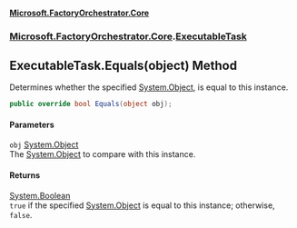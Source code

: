 #### [Microsoft.FactoryOrchestrator.Core](./Microsoft-FactoryOrchestrator-Core.md 'Microsoft.FactoryOrchestrator.Core')
### [Microsoft.FactoryOrchestrator.Core](./Microsoft-FactoryOrchestrator-Core.md 'Microsoft.FactoryOrchestrator.Core').[ExecutableTask](./Microsoft-FactoryOrchestrator-Core-ExecutableTask.md 'Microsoft.FactoryOrchestrator.Core.ExecutableTask')
## ExecutableTask.Equals(object) Method
Determines whether the specified [System.Object](https://docs.microsoft.com/en-us/dotnet/api/System.Object 'System.Object'), is equal to this instance.  
```csharp
public override bool Equals(object obj);
```
#### Parameters
<a name='Microsoft-FactoryOrchestrator-Core-ExecutableTask-Equals(object)-obj'></a>
`obj` [System.Object](https://docs.microsoft.com/en-us/dotnet/api/System.Object 'System.Object')  
The [System.Object](https://docs.microsoft.com/en-us/dotnet/api/System.Object 'System.Object') to compare with this instance.  
  
#### Returns
[System.Boolean](https://docs.microsoft.com/en-us/dotnet/api/System.Boolean 'System.Boolean')  
`true` if the specified [System.Object](https://docs.microsoft.com/en-us/dotnet/api/System.Object 'System.Object') is equal to this instance; otherwise, `false`.  
